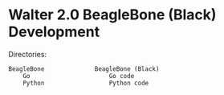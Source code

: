 Walter 2.0 BeagleBone (Black) Development
=========================================

Directories:

	BeagleBone				BeagleBone (Black)
		Go						Go code
		Python					Python code
